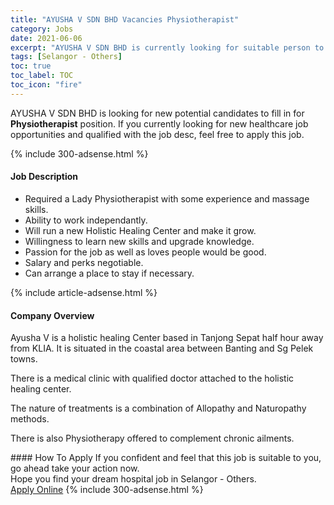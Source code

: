 ```yaml
---
title: "AYUSHA V SDN BHD Vacancies Physiotherapist" 
category: Jobs 
date: 2021-06-06 
excerpt: "AYUSHA V SDN BHD is currently looking for suitable person to fill in the Physiotherapist which positioned at Selangor - Others" 
tags: [Selangor - Others] 
toc: true 
toc_label: TOC 
toc_icon: "fire" 
--- 
```


<p>AYUSHA V SDN BHD is looking for new potential candidates to fill in for <b>Physiotherapist</b> position. If you currently looking for new healthcare job opportunities and qualified with the job desc, feel free to apply this job.
</p>{% include 300-adsense.html %} 
<div><div><h4>Job Description</h4></div><div><div><span><div><ul><li>Required a Lady Physiotherapist with some experience and massage skills.</li><li>Ability to work independantly.</li><li>Will run a new Holistic Healing Center and make it grow.</li><li>Willingness to learn new skills and upgrade knowledge.</li><li>Passion for the job as well as loves people would be good.</li><li>Salary and perks negotiable.</li><li>Can arrange a place to stay if necessary.</li></ul></div></span></div></div></div> 
{% include article-adsense.html %} 
<div><div><h4>Company Overview</h4></div><div><div><span><div><p>Ayusha V is a holistic healing Center based in Tanjong Sepat half hour away from KLIA. It is situated in the coastal area between Banting and Sg Pelek towns.</p><p>There is a medical clinic with qualified doctor attached to the holistic healing center.</p><p>The nature of treatments is a combination of Allopathy and Naturopathy methods.</p><p>There is also Physiotherapy offered to complement chronic ailments.</p></div></span></div></div></div> 
#### How To Apply 
If you confident and feel that this job is suitable to you, go ahead take your action now. <br/> 
Hope you find your dream hospital job in Selangor - Others. <br/> 
<a href="https://www.jobstreet.com.my/en/job/physiotherapist-4572967?jobId=jobstreet-my-job-4572967" class="btn btn--warning" target="_blank" rel="nofollow noopenner">Apply Online</a> 
{% include 300-adsense.html %} 
